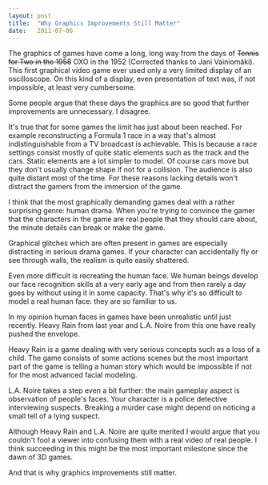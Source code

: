 ```yaml
---
layout: post
title:  "Why Graphics Improvements Still Matter"
date:   2011-07-06
---
```


The graphics of games have come a long, long way from the days of <del datetime="2011-07-06T15:58:43+00:00">Tennis for Two in the 1958</del> OXO in the 1952 (Corrected thanks to Jani Vainiomäki). This first graphical video game ever used only a very limited display of an oscilloscope. On this kind of a display, even presentation of text was, if not impossible, at least very cumbersome.

Some people argue that these days the graphics are so good that further improvements are unnecessary. I disagree.

It's true that for some games the limit has just about been reached. For example reconstructing a Formula 1 race in a way that's almost indistinguishable from a TV broadcast is achievable. This is because a race settings consist mostly of quite static elements such as the track and the cars. Static elements are a lot simpler to model. Of course cars move but they don't usually change shape if not for a collision. The audience is also quite distant most of the time. For these reasons lacking details won't distract the gamers from the immersion of the game.

I think that the most graphically demanding games deal with a rather surprising genre: human drama. When you're trying to convince the gamer that the characters in the game are real people that they should care about, the minute details can break or make the game.

Graphical glitches which are often present in games are especially distracting in serious drama games. If your character can accidentally fly or see through walls, the realism is quite easily shattered.

Even more difficult is recreating the human face. We human beings develop our face recognition skills at a very early age and from then rarely a day goes by without using it in some capacity. That's why it's so difficult to model a real human face: they are so familiar to us.

In my opinion human faces in games have been unrealistic until just recently. Heavy Rain from last year and L.A. Noire from this one have really pushed the envelope.

Heavy Rain is a game dealing with very serious concepts such as a loss of a child. The game consists of some actions scenes but the most important part of the game is telling a human story which would be impossible if not for the most advanced facial modeling.

L.A. Noire takes a step even a bit further: the main gameplay aspect is observation of people's faces. Your character is a police detective interviewing suspects. Breaking a murder case might depend on noticing a small tell of a lying suspect.

Although Heavy Rain and L.A. Noire are quite merited I would argue that you couldn't fool a viewer into confusing them with a real video of real people. I think succeeding in this might be the most important milestone since the dawn of 3D games.

And that is why graphics improvements still matter.
